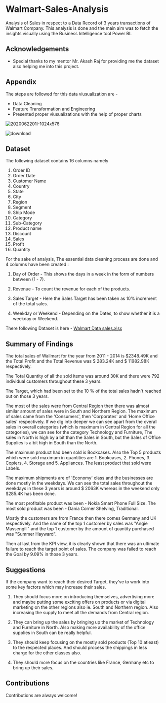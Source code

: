 
# Walmart-Sales-Analysis


Analysis of Sales in respect to a Data Record of 3 years transactions of Walmart Company. This analysis is done and the main aim was to fetch the insights visually using the Business Intelligence tool Power BI.


## Acknowledgements

 - Special thanks to my mentor Mr. Akash Raj for providing me the dataset also helping me into this project.



## Appendix

The steps are followed for this data viusualization are -

- Data Cleaning
- Feature Transformation and Engineering
- Presented proper viusualizations with the help of proper charts




![2020062201I-1024x576](https://user-images.githubusercontent.com/110394321/230843807-40f27df6-daa3-47a8-af75-54101bb854e3.png)

![download](https://user-images.githubusercontent.com/110394321/230843931-6d5c1eb2-f7f3-4250-a179-c5c5ff84efd5.png)
## Dataset

The following dataset contains 16 columns namely 

1. Order ID
2. Order Date
3. Customer Name
4. Country
5. State
6. City
7. Region
8. Segment
9. Ship Mode
10. Category
11. Sub-Category
12. Product name
13. Discount
14. Sales
15. Profit
16. Quantity


For the sake of analysis, The essential data cleaning process are done and 4 columns have been created : 

1. Day of Order - This shows the days in a week in the form of numbers between (1 - 7).

2. Revenue - To count the revenue for each of the products.

3. Sales Target - Here the Sales Target has been taken as 10% increment of the total sales. 

4. Weekday or Weekend - Depending on the Dates, to show whether it is a weekday or Weekend.

There following Dataset is here - [Walmart Data sales.xlsx](https://github.com/Shubhodeep97/Wallmart-Sales-Analysis/files/11197209/Walmart.Data.sales.xlsx)

## Summary of Findings

The total sales of Wallmart for the year from 2011 - 2014 is $2348.49K and the Total Profit and the Total Revenue was $ 283.24K and $ 11982.98K respectively. 

The Total Quantity of all the sold items was around 30K and there were 792 individual customers throughout these 3 years.

The Target, which had been set to the 10 % of the total sales hadn't reached out on those 3 years. 

The most of the sales were from Central Region then there was almost similar amount of sales were in South and Northern Region. The maximum of sales came from the 'Consumers', then 'Corporates' and 'Home Office sales' respectively. If we dig into deeper we can see
apart from the overall sales in overall categories (which is maximum in Central Region for all the categories), we can see for the category Technology and Furniture, The sales in North is high by a bit than the Sales in South, but the Sales of Office Supplies is a bit high in South than the North.

The maximum product had been sold is Bookcases. Also the Top 5 products which were sold maximum in quantities are 1. Bookcases, 2. Phones, 3. Copiers, 4. Storage and 5. Appliances.
The least product that sold were Labels.

The maximum shipments are of 'Economy' class and the businesses are done mostly in the weekdays. We can see the total sales throughout the weekdays in these 3 years is  around $ 2063K whereas in the weekend only $285.4K has been done.

The most profitable product was been - Nokia Smart Phone Full Size.
The most sold product was been - Dania Corner Shelving, Traditional.

Mostly the customers are from France then there comes Germany and UK respectively. And the name of the top 1 customer by sales was 
"Angie Massengill" and the top 1 customer by the amount of quantity purchased was "Summer Hayward".  

Then at last from the KPI view, it is clearly shown that there was an ultimate failure to reach the target point of sales.
The company was failed to reach the Goal by 9.09% in those 3 years.


## Suggestions

If the company want to reach their desired Target, they've to work into some key factors which may increase their sales.

1. They should focus more on introducing themselves, advertising more and maybe putting some exciting offers on products or via digital marketing on the other regions also ie. South and Northern region. Also increasing the supply to meet all the demands from Central region. 

2. They can bring up the sales by bringing up the market of Technology and Furniture in North. Also making more availability of the office supplies in South can be really helpful.

3. They should keep focusing on the mostly sold products (Top 10 atleast) to the respected places. And should process the shippings in less charge for the other classes also.

4. They should more focus on the countries like France, Germany etc to bring up their sales.
## Contributions

Contributions are always welcome!

